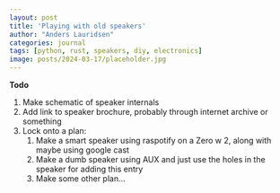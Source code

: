 ```yaml
---
layout: post
title: 'Playing with old speakers'
author: "Anders Lauridsen"
categories: journal
tags: [python, rust, speakers, diy, electronics]
image: posts/2024-03-17/placeholder.jpg
---
```


**Todo**
1. Make schematic of speaker internals
2. Add link to speaker brochure, probably through internet archive or something
3. Lock onto a plan:
   1. Make a smart speaker using raspotify on a Zero w 2, along with maybe using google cast
   2. Make a dumb speaker using AUX and just use the holes in the speaker for adding this entry
   3. Make some other plan...